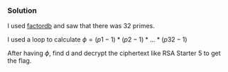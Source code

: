 ### Solution

I used [factordb](http://factordb.com/) and saw that there was 32 primes.

I used a loop to calculate $\phi = (p1 - 1) * (p2 - 1) * ... * (p32 - 1)$

After having $\phi$, find d and decrypt the ciphertext like RSA Starter 5 to get the flag.


